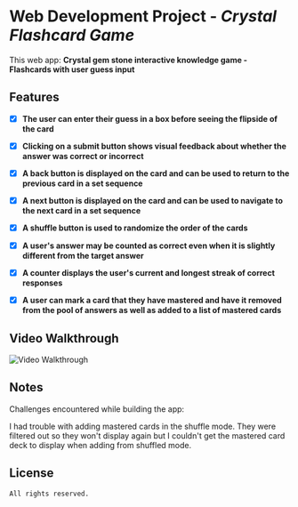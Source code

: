 # Web Development Project - *Crystal Flashcard Game*

This web app: **Crystal gem stone interactive knowledge game - Flashcards with user guess input**

## Features

- [X] **The user can enter their guess in a box before seeing the flipside of the card**
- [X] **Clicking on a submit button shows visual feedback about whether the answer was correct or incorrect**
- [X] **A back button is displayed on the card and can be used to return to the previous card in a set sequence**
- [X] **A next button is displayed on the card and can be used to navigate to the next card in a set sequence**

- [X] **A shuffle button is used to randomize the order of the cards**
- [X] **A user's answer may be counted as correct even when it is slightly different from the target answer**
- [X] **A counter displays the user's current and longest streak of correct responses**
- [X] **A user can mark a card that they have mastered and have it removed from the pool of answers as well as added to a list of mastered cards**

## Video Walkthrough

![Video Walkthrough](./crystal-flash-cards/hw3.gif)

## Notes

Challenges encountered while building the app:

I had trouble with adding mastered cards in the shuffle mode. They were filtered out so they won't display again but I couldn't get the mastered card deck to display when adding from shuffled mode.

## License

    All rights reserved.